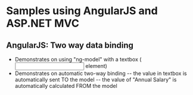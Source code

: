 # Samples using AngularJS and ASP.NET MVC

## AngularJS: Two way data binding

- Demonstrates on using "ng-model" with a textbox (<input> element)
- Demonstrates on automatic two-way binding
	-- the value in textbox is automatically sent TO the model
	-- the value of "Annual Salary" is automatically calculated FROM the model



